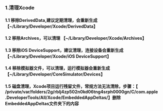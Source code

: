 ### 1.清理Xcode
#### 1.1 移除DerivedData,建议定期清理，会重新生成 【~/Library/Developer/Xcode/DerivedData】
#### 1.2 移除Archives，可以清理 【~/Library/Developer/Xcode/Archives】
#### 1.3 移除iOS DeviceSupport，建议清理，连接设备会重新生成 【~/Library/Developer/Xcode/iOS DeviceSupport】
#### 1.4 移除模拟器文件，可以清理，运行模拟器会重新生成 【~/Library/Developer/CoreSimulator/Devices】
#### 1.5 磁盘清理，Xcode项目运行残留文件，常规方法无法清除，步骤：【 /private/var/folders/2g/rblj4zp502n0kd06tng4srph0000gn/C/com.apple.DeveloperTools/All/Xcode/EmbeddedAppDeltas/】删除 EmbeddedAppDeltas文件夹下的内容

